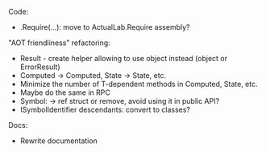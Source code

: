 Code:
- .Require(...): move to ActualLab.Require assembly?

"AOT friendliness" refactoring:
- Result<T> - create helper allowing to use object instead (object or ErrorResult)
- Computed<T> -> Computed, State<T> -> State, etc.
- Minimize the number of T-dependent methods in Computed<T>, State<T>, etc.
- Maybe do the same in RPC
- Symbol: -> ref struct or remove, avoid using it in public API?
- ISymbolIdentifier descendants: convert to classes? 

Docs:
- Rewrite documentation
